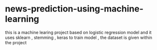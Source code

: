 # news-prediction-using-machine-learning
this is a machine learing project based on logistic regression model and it uses sklearn , stemming , keras to train model , the dataset is given within the project
